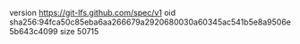 version https://git-lfs.github.com/spec/v1
oid sha256:94fca50c85eba6aa266679a2920680030a60345ac541b5e8a9506e5b643c4099
size 50715
